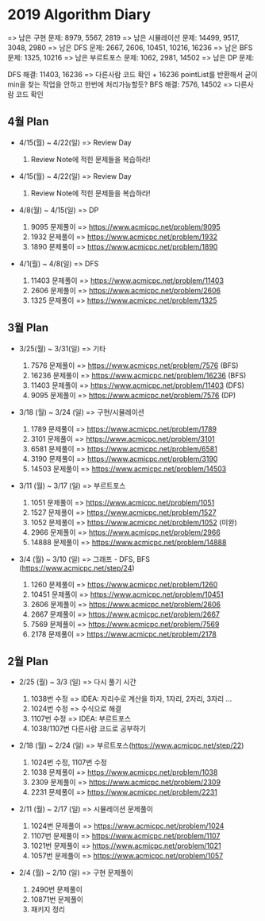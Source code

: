 # 2019 Algorithm Diary

  => 남은 구현 문제: 8979, 5567, 2819
  => 남은 시뮬레이션 문제: 14499, 9517, 3048, 2980
  => 남은 DFS 문제: 2667, 2606, 10451, 10216, 16236
  => 남은 BFS 문제: 1325, 10216
  => 남은 부르트포스 문제: 1062, 2981, 14502
  => 남은 DP 문제: 

DFS 해결: 11403, 16236 => 다른사람 코드 확인 + 16236 pointList를 반환해서 굳이 min을 찾는 작업을 안하고 한번에 처리가능할듯?
BFS 해결: 7576, 14502 => 다른사람 코드 확인

 ## 4월 Plan
* 4/15(월) ~ 4/22(일) => Review Day
  1. Review Note에 적힌 문제들을 복습하라!

* 4/15(월) ~ 4/22(일) => Review Day
  1. Review Note에 적힌 문제들을 복습하라!

* 4/8(월) ~ 4/15(일) => DP
    1. 9095 문제풀이 => https://www.acmicpc.net/problem/9095
    2. 1932 문제풀이 => https://www.acmicpc.net/problem/1932
    3. 1890 문제풀이 => https://www.acmicpc.net/problem/1890

* 4/1(월) ~ 4/8(일) => DFS
    1. 11403 문제풀이 => https://www.acmicpc.net/problem/11403
    2. 2606 문제풀이 => https://www.acmicpc.net/problem/2606
    3. 1325 문제풀이 => https://www.acmicpc.net/problem/1325

 ## 3월 Plan

* 3/25(월) ~ 3/31(일) => 기타
    1. 7576 문제풀이 => https://www.acmicpc.net/problem/7576 (BFS)
    2. 16236 문제풀이 => https://www.acmicpc.net/problem/16236 (BFS)
    3. 11403 문제풀이 => https://www.acmicpc.net/problem/11403 (DFS)
    4. 9095 문제풀이 => https://www.acmicpc.net/problem/7576 (DP)

* 3/18 (월) ~ 3/24 (일) => 구현/시뮬레이션
    1. 1789 문제풀이 => https://www.acmicpc.net/problem/1789
    2. 3101 문제풀이 => https://www.acmicpc.net/problem/3101
    3. 6581 문제풀이 => https://www.acmicpc.net/problem/6581
    4. 3190 문제풀이 => https://www.acmicpc.net/problem/3190
    5. 14503 문제풀이 => https://www.acmicpc.net/problem/14503

* 3/11 (월) ~ 3/17 (일) => 부르트포스
    1. 1051 문제풀이 => https://www.acmicpc.net/problem/1051
    2. 1527 문제풀이 => https://www.acmicpc.net/problem/1527
    3. 1052 문제풀이 => https://www.acmicpc.net/problem/1052 (미완)
    4. 2966 문제풀이 => https://www.acmicpc.net/problem/2966
    5. 14888 문제풀이 => https://www.acmicpc.net/problem/14888

* 3/4 (월) ~ 3/10 (일) => 그래프 - DFS, BFS (https://www.acmicpc.net/step/24)
    1. 1260 문제풀이 => https://www.acmicpc.net/problem/1260
    2. 10451 문제풀이 => https://www.acmicpc.net/problem/10451
    3. 2606 문제풀이 => https://www.acmicpc.net/problem/2606
    4. 2667 문제풀이 => https://www.acmicpc.net/problem/2667
    5. 7569 문제풀이 => https://www.acmicpc.net/problem/7569
    6. 2178 문제풀이 => https://www.acmicpc.net/problem/2178
 
 ## 2월 Plan
 
* 2/25 (월) ~ 3/3 (일) => 다시 풀기 시간
    1. 1038번 수정 => IDEA: 자리수로 계산을 하자, 1자리, 2자리, 3자리 ...
    2. 1024번 수정 => 수식으로 해결
    3. 1107번 수정 => IDEA: 부르트포스
    4. 1038/1107번 다른사람 코드로 공부하기
  
* 2/18 (월) ~ 2/24 (일) => 부르트포스(https://www.acmicpc.net/step/22)
    1. 1024번 수정, 1107번 수정
    2. 1038 문제풀이 => https://www.acmicpc.net/problem/1038
    3. 2309 문제풀이 => https://www.acmicpc.net/problem/2309
    4. 2231 문제풀이 => https://www.acmicpc.net/problem/2231
  
* 2/11 (월) ~ 2/17 (일) => 시뮬레이션 문제풀이
    1. 1024번 문제풀이 => https://www.acmicpc.net/problem/1024
    2. 1107번 문제풀이 => https://www.acmicpc.net/problem/1107
    3. 1021번 문제풀이 => https://www.acmicpc.net/problem/1021
    4. 1057번 문제풀이 => https://www.acmicpc.net/problem/1057
 
 * 2/4 (월) ~ 2/10 (일) => 구현 문제풀이
    1. 2490번 문제풀이
    2. 10871번 문제풀이
    3. 패키지 정리